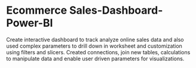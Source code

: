 # Ecommerce Sales-Dashboard-Power-BI
Create interactive dashboard to track analyze online sales data and also used complex parameters to drill down in worksheet and customization using filters and slicers. Created connections, join new tables, calculations to manipulate data and enable user driven parameters for visualizations.
